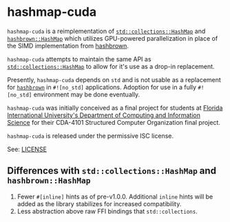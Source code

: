 # hashmap-cuda
`hashmap-cuda` is a reimplementation of [`std::collections::HashMap`][1]
and [`hashbrown::HashMap`][2] which utilizes GPU-powered
parallelization in place of the SIMD implementation from [hashbrown][3].

`hashmap-cuda` attempts to maintain the same API as
[`std::collections::HashMap`][1] to allow for it's use as a drop-in
replacement.

Presently, `hashmap-cuda` depends on `std` and is not usable as a
replacement for [`hashbrown`][3] in `#![no_std]` applications.
Adoption for use in a fully `#![no_std]` environment may be done eventually.

`hashmap-cuda` was initially conceived as a final project for students
at [Florida International University's Department of Computing and
Information Science](https://www.cis.fiu.edu/) for their CDA-4101
Structured Computer Organization final project.

`hashmap-cuda` is released under the permissive ISC license.

See: [LICENSE](./LICENSE)

## Differences with `std::collections::HashMap` and `hashbrown::HashMap`
  1. Fewer `#[inline]` hints as of pre-v1.0.0. Additional `inline` hints will
     be added as the library stabilizes for increased compatibility.
  2. Less abstraction above raw FFI bindings that `std::collections`.

[1]: https://doc.rust-lang.org/src/std/collections/hash/map.rs.html
[2]: https://docs.rs/hashbrown/0.6.3/hashbrown/struct.HashMap.html
[3]: https://docs.rs/hashbrown/0.6.3/hashbrown/struct.HashMap.html
